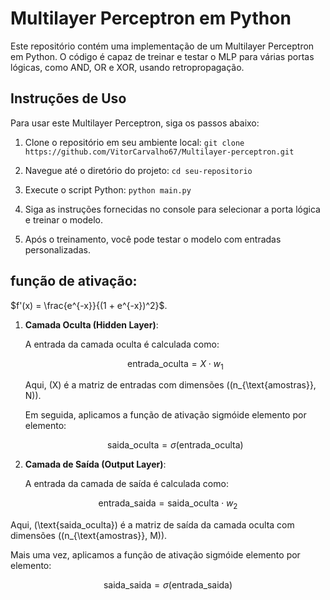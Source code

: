 # Multilayer Perceptron em Python

Este repositório contém uma implementação de um Multilayer Perceptron em Python. O código é capaz de treinar e testar o MLP para várias portas lógicas, como AND, OR e XOR, usando retropropagação.

## Instruções de Uso

Para usar este Multilayer Perceptron, siga os passos abaixo:

1. Clone o repositório em seu ambiente local:
```git clone https://github.com/VitorCarvalho67/Multilayer-perceptron.git```

2. Navegue até o diretório do projeto:
```cd seu-repositorio```

3. Execute o script Python:
```python main.py```

4. Siga as instruções fornecidas no console para selecionar a porta lógica e treinar o modelo.

5. Após o treinamento, você pode testar o modelo com entradas personalizadas.

## função de ativação:

$f'(x) = \frac{e^{-x}}{(1 + e^{-x})^2}$.

1. **Camada Oculta (Hidden Layer)**:

   A entrada da camada oculta é calculada como:

    $$\text{entrada\_oculta} = X \cdot w_1$$


   Aqui, \(X\) é a matriz de entradas com dimensões \((n_{\text{amostras}}, N)\).

   Em seguida, aplicamos a função de ativação sigmóide elemento por elemento:

   $$
\text{saida\_oculta} = \sigma(\text{entrada\_oculta})
$$


2. **Camada de Saída (Output Layer)**:

   A entrada da camada de saída é calculada como:

  $$
\text{entrada\_saida} = \text{saida\_oculta} \cdot w_2
$$


   Aqui, \(\text{saida\_oculta}\) é a matriz de saída da camada oculta com dimensões \((n_{\text{amostras}}, M)\).

   Mais uma vez, aplicamos a função de ativação sigmóide elemento por elemento:

   $$
\text{saida\_saida} = \sigma(\text{entrada\_saida})
$$

